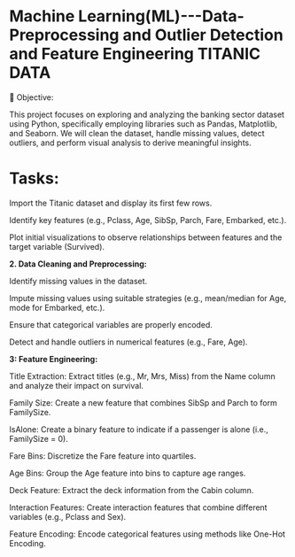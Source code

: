 # Machine Learning(ML)---Data-Preprocessing and Outlier Detection and Feature Engineering TITANIC DATA
🎯 Objective: 

This project focuses on exploring and analyzing the banking sector dataset using Python, specifically employing libraries such as Pandas, Matplotlib, and Seaborn. We will clean the dataset, handle missing values, detect outliers, and perform visual analysis to derive meaningful insights.

# Tasks:

Import the Titanic dataset and display its first few rows.

Identify key features (e.g., Pclass, Age, SibSp, Parch, Fare, Embarked, etc.).

Plot initial visualizations to observe relationships between features and the target variable (Survived).

**2. Data Cleaning and Preprocessing:**
   
Identify missing values in the dataset.

Impute missing values using suitable strategies (e.g., mean/median for Age, mode for Embarked, etc.).

Ensure that categorical variables are properly encoded.

Detect and handle outliers in numerical features (e.g., Fare, Age).

**3: Feature Engineering:**

Title Extraction: Extract titles (e.g., Mr, Mrs, Miss) from the Name column and analyze their impact on survival.

Family Size: Create a new feature that combines SibSp and Parch to form FamilySize.

IsAlone: Create a binary feature to indicate if a passenger is alone (i.e., FamilySize = 0).

Fare Bins: Discretize the Fare feature into quartiles.

Age Bins: Group the Age feature into bins to capture age ranges.

Deck Feature: Extract the deck information from the Cabin column.

Interaction Features: Create interaction features that combine different variables (e.g., Pclass and Sex).

Feature Encoding: Encode categorical features using methods like One-Hot Encoding.

